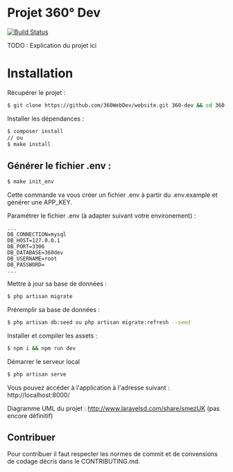 # Projet 360° Dev

[![Build Status](https://travis-ci.org/360WebDev/website.svg?branch=master)](https://travis-ci.org/360WebDev/website)

TODO : Explication du projet ici

# Installation

Récupérer le projet :

```bash
$ git clone https://github.com/360WebDev/website.git 360-dev && cd 360-dev
```
Installer les dépendances : 

```bash
$ composer install
// ou
$ make install
```

## Générer le fichier .env :

```bash
$ make init_env
```

Cette commande va vous créer un fichier .env à partir du .env.example et générer une APP_KEY.

Paramétrer le fichier .env (à adapter  suivant votre environement) :

```dotenv
...
DB_CONNECTION=mysql
DB_HOST=127.0.0.1
DB_PORT=3306
DB_DATABASE=360dev
DB_USERNAME=root
DB_PASSWORD=
...

```

Mettre à jour sa base de données : 

```bash
$ php artisan migrate
```

Préremplir sa base de données :

```bash
$ php artisan db:seed ou php artisan migrate:refresh --seed
```

Installer et compiler les assets : 

```bash
$ npm i && npm run dev
```

Démarrer le serveur local

```bash
$ php artisan serve
```

Vous pouvez accéder à l'application à l'adresse suivant : http://localhost:8000/

Diagramme UML du projet : http://www.laravelsd.com/share/smezUK (pas encore définitif)

## Contribuer

Pour contribuer il faut respecter les normes de commit et de convensions de codage décris dans le 
CONTRIBUTING.md.
